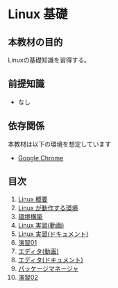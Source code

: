 # Linux 基礎

## 本教材の目的

Linuxの基礎知識を習得する。

## 前提知識

- なし

## 依存関係

本教材は以下の環境を想定しています

- [Google Chrome](https://support.google.com/chrome/answer/95346?co=GENIE.Platform%3DDesktop&hl=ja)

目次
------------------------------

1. [Linux 概要](overview)
1. [Linux が動作する環境](environment)
1. [環境構築](install)
1. [Linux 実習(動画)](practice01)
1. [Linux 実習(ドキュメント)](practice02)
1. [演習01](./exercises01) 
1. [エディタ(動画)](editor01)
1. [エディタ(ドキュメント)](editor02)
1. [パッケージマネージャ](package_manager)
1. [演習02](./exercises02)

